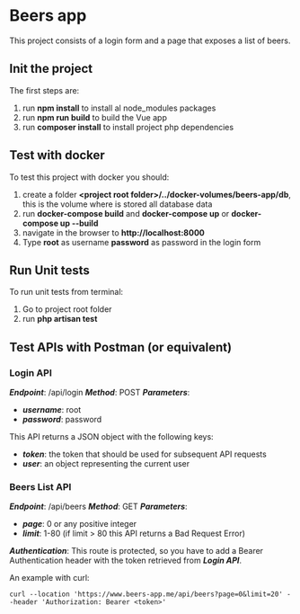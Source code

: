 # Beers app
This project consists of a login form and a page that exposes a list of beers.

## Init the project ##
The first steps are:
1) run **npm install** to install al node_modules packages
2) run **npm run build** to build the Vue app
3) run **composer install** to install project php dependencies

## Test with docker ##
To test this project with docker you should:
1) create a folder **&lt;project root folder&gt;/../docker-volumes/beers-app/db**, this is the volume 
   where is stored all database data
2) run **docker-compose build** and **docker-compose up** or **docker-compose up --build**
3) navigate in the browser to **http://localhost:8000**
4) Type **root** as username **password** as password in the login form

## Run Unit tests ##
To run unit tests from terminal:
1) Go to project root folder
2) run **php artisan test**

## Test APIs with Postman (or equivalent) ##
### Login API ###
***Endpoint***: /api/login
***Method***: POST
***Parameters***:
 - ***username***: root
 - ***password***: password

This API returns a JSON object with the following keys:
 - ***token***: the token that should be used for subsequent API requests
 - ***user***: an object representing the current user

### Beers List API ###
***Endpoint***: /api/beers
***Method***: GET
***Parameters***:
 - ***page***: 0 or any positive integer
 - ***limit***: 1-80 (if limit > 80 this API returns a Bad Request Error)

***Authentication***:
This route is protected, so you have to add a Bearer Authentication header with the token retrieved from ***Login API***.

An example with curl:
```
curl --location 'https://www.beers-app.me/api/beers?page=0&limit=20' --header 'Authorization: Bearer <token>'
```
